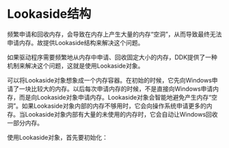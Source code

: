 # Lookaside结构

频繁申请和回收内存，会导致在内存上产生大量的内存“空洞”，从而导致最终无法申请内存。故提供Lookaside结构来解决这个问题。

如果驱动程序需要频繁地从内存中申请、回收固定大小的内存，DDK提供了一种机制来解决这个问题，这就是使用Lookaside对象。

可以将Lookaside对象想象成一个内存容器。在初始的时候，它先向Windows申请了一块比较大的内存。以后每次申请内存的时候，不是直接向Windows申请内存，而是向Lookaside对象申请内存。Lookaside对象会智能地避免产生内存“空洞”。如果Lookaside对象内部的内存不够用时，它会向操作系统申请更多的内存。当Lookaside对象内部有大量的未使用的内存时，它会自动让Windows回收一部分内存。


使用Lookaside对象，首先要初始化：

